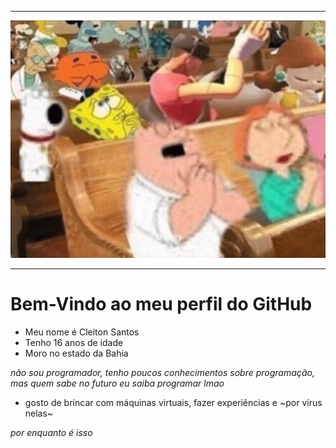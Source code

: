 ---------------------
<img src="image0.jpg" alt="no_way">

--------------------- 

# Bem-Vindo ao meu perfil do GitHub

- Meu nome é Cleiton Santos
- Tenho 16 anos de idade
- Moro no estado da Bahia

_não sou programador, tenho poucos conhecimentos sobre programação, mas quem sabe no futuro eu saiba programar lmao_
- gosto de brincar com máquinas virtuais, fazer experiências e ~por vírus nelas~

_por enquanto é isso_
